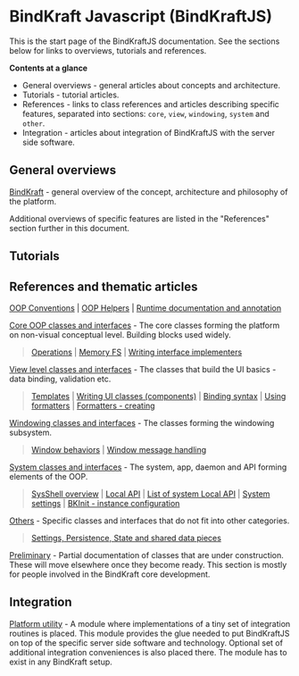 # BindKraft Javascript (BindKraftJS)

This is the start page of the BindKraftJS documentation. See the sections below for links to overviews, tutorials and references.

**Contents at a glance**

- General overviews - general articles about concepts and architecture.
- Tutorials - tutorial articles.
- References - links to class references and articles describing specific features, separated into sections: `core`, `view`, `windowing`, `system` and `other`.
- Integration - articles about integration of BindKraftJS with the server side software.

## General overviews

[BindKraft](BindKraft.md) - general overview of the concept, architecture and philosophy of the platform.

Additional overviews of specific features are listed in the "References" section further in this document.

## Tutorials

## References and thematic articles

[OOP Conventions](OOPConventions.md) | [OOP Helpers](OOPHelpers.md) | [Runtime documentation and annotation](RuntimeSelfDoc.md)


[Core OOP classes and interfaces](CoreClasses.md) - The core classes forming the platform on non-visual conceptual level. Building blocks used widely.

> [Operations](Operations.md) | [Memory FS](MemoryFS.md) | [Writing interface implementers](WritingInterfaceImplementers.md)

[View level classes and interfaces](ViewClasses.md) - The classes that build the UI basics - data binding, validation etc.

>[Templates](Templates.md) |
 [Writing UI classes (components)](UIClassesWritting.md) |
 [Binding syntax](BindingSyntax.md) | 
 [Using formatters](UsingFormatters.md) | 
 [Formatters - creating](Formatters.md)


[Windowing classes and interfaces](WindowingClasses.md) - The classes forming the windowing subsystem.

>[Window behaviors](Windowing/WindowBehaviors.md) | 
[Window message handling](Windowing/WindowMessagesHandling.md)

[System classes and interfaces](SystemClasses.md) - The system, app, daemon and API forming elements of the OOP.

>[SysShell overview](SysShell.md) | 
[Local API](LocalAPIs.md) | 
[List of system Local API](LocalAPIList.md) | 
[System settings](SystemSettings.md) |
[BKInit - instance configuration](BkInit.md)

[Others](OtherClasses.md) - Specific classes and interfaces that do not fit into other categories.
>[Settings, Persistence, State and shared data pieces](Settings,Persistence,State_and_shared_data_pieces.md)

[Preliminary](Preliminary.md) - Partial documentation of classes that are under construction. These will move elsewhere once they become ready. This section is mostly for people involved in the BindKraft core development.

## Integration

[Platform utility](PlatformUtility.md) - A module where implementations of a tiny set of integration routines is placed. This module provides the glue needed to put BindKraftJS on top of the specific server side software and technology. Optional set of additional integration conveniences is also placed there. The module has to exist in any BindKraft setup.